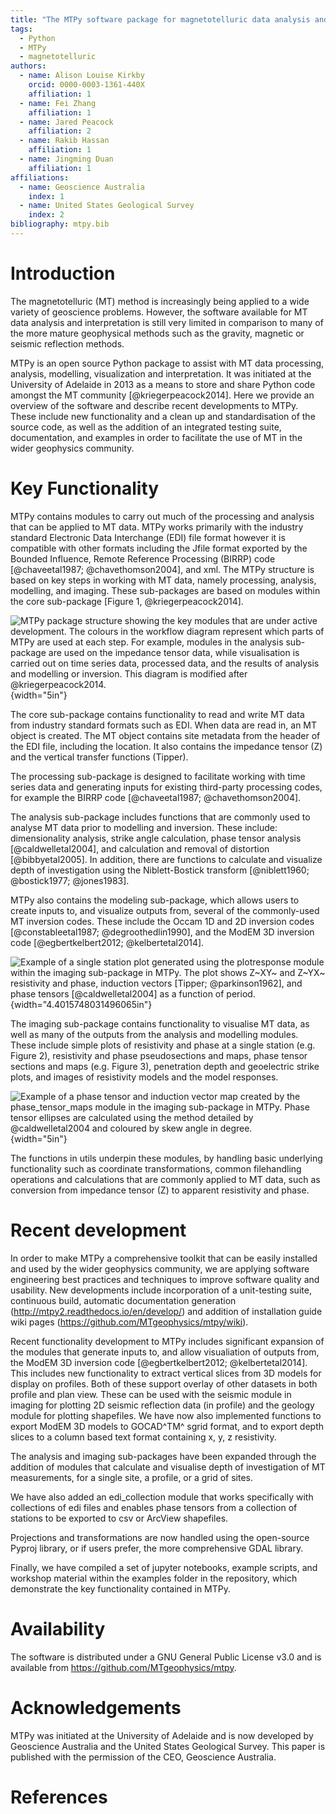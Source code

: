 ```yaml
---
title: "The MTPy software package for magnetotelluric data analysis and visualisation"
tags:
  - Python
  - MTPy
  - magnetotelluric
authors:
  - name: Alison Louise Kirkby
    orcid: 0000-0003-1361-440X
    affiliation: 1
  - name: Fei Zhang
    affiliation: 1
  - name: Jared Peacock
    affiliation: 2
  - name: Rakib Hassan
    affiliation: 1
  - name: Jingming Duan
    affiliation: 1
affiliations:
  - name: Geoscience Australia
    index: 1
  - name: United States Geological Survey
    index: 2
bibliography: mtpy.bib
---
```



# Introduction

The magnetotelluric (MT) method is increasingly being applied to a wide variety of geoscience problems. However, the software available for MT data analysis and interpretation is still very limited in comparison to many of the more mature geophysical methods such as the gravity, magnetic or seismic reflection methods.

MTPy is an open source Python package to assist with MT data processing, analysis, modelling, visualization and interpretation. It was initiated at the University of Adelaide in 2013 as a means to store and share Python code amongst the MT community [@kriegerpeacock2014]. Here we provide an overview of the software and describe recent developments to MTPy. These include new functionality and a clean up and standardisation of the source code, as well as the addition of an integrated testing suite, documentation, and examples in order to facilitate the use of MT in the wider geophysics community.

# Key Functionality

MTPy contains modules to carry out much of the processing and analysis that can be applied to MT data. MTPy works primarily with the industry standard Electronic Data Interchange (EDI) file format however it is compatible with other formats including the Jfile format exported by the Bounded Influence, Remote Reference Processing (BIRRP) code [@chaveetal1987; @chavethomson2004], and xml. The MTPy structure is based on key steps in working with MT data, namely processing, analysis, modelling, and imaging. These sub-packages are based on modules within the core sub-package [Figure 1, @kriegerpeacock2014].

![MTPy package structure showing the key modules that are under active development. The colours in the workflow diagram represent which parts of MTPy are used at each step. For example, modules in the analysis sub-package are used on the impedance tensor data, while visualisation is carried out on time series data, processed data, and the results of analysis and modelling or inversion. This diagram is modified after @kriegerpeacock2014.](mtpy_diagram.png){width="5in"}

The core sub-package contains functionality to read and write MT data from industry standard formats such as EDI. When data are read in, an MT object is created. The MT object contains site metadata from the header of the EDI file, including the location. It also contains the impedance tensor (Z) and the vertical transfer functions (Tipper).

The processing sub-package is designed to facilitate working with time series data and generating inputs for existing third-party processing codes, for example the BIRRP code [@chaveetal1987; @chavethomson2004].

The analysis sub-package includes functions that are commonly used to analyse MT data prior to modelling and inversion. These include: dimensionality analysis, strike angle calculation, phase tensor analysis [@caldwelletal2004], and calculation and removal of distortion [@bibbyetal2005]. In addition, there are functions to calculate and visualize depth of investigation using the Niblett-Bostick transform [@niblett1960; @bostick1977; @jones1983].

MTPy also contains the modeling sub-package, which allows users to create inputs to, and visualize outputs from, several of the commonly-used MT inversion codes. These include the Occam 1D and 2D inversion codes [@constableetal1987; @degroothedlin1990], and the ModEM 3D inversion code [@egbertkelbert2012; @kelbertetal2014].

![Example of a single station plot generated using the plotresponse module within the imaging sub-package in MTPy. The plot shows Z~XY~ and Z~YX~ resistivity and phase, induction vectors [Tipper; @parkinson1962], and phase tensors [@caldwelletal2004] as a function of period.](Synth00.png){width="4.4015748031496065in"}

The imaging sub-package contains functionality to visualise MT data, as well as many of the outputs from the analysis and modelling modules. These include simple plots of resistivity and phase at a single station (e.g. Figure 2), resistivity and phase pseudosections and maps, phase tensor sections and maps (e.g. Figure 3), penetration depth and geoelectric strike plots, and images of resistivity models and the model responses.

![Example of a phase tensor and induction vector map created by the phase_tensor_maps module in the imaging sub-package in MTPy. Phase tensor ellipses are calculated using the method detailed by @caldwelletal2004 and coloured by skew angle in degree.](phase_tensor_map100s.png){width="5in"}

The functions in utils underpin these modules, by handling basic underlying functionality such as coordinate transformations, common filehandling operations and calculations that are commonly applied to MT data, such as conversion from impedance tensor (Z) to apparent resistivity and phase.

# Recent development

In order to make MTPy a comprehensive toolkit that can be easily installed and used by the wider geophysics community, we are applying software engineering best practices and techniques to improve software quality and usability. New developments include incorporation of a unit-testing suite, continuous build, automatic documentation generation (<http://mtpy2.readthedocs.io/en/develop/>) and addition of installation guide wiki pages (<https://github.com/MTgeophysics/mtpy/wiki>).

Recent functionality development to MTPy includes significant expansion of the modules that generate inputs to, and allow visualiation of outputs from, the ModEM 3D inversion code [@egbertkelbert2012; @kelbertetal2014]. This includes new functionality to extract vertical slices from 3D models for display on profiles. Both of these support overlay of other datasets in both profile and plan view. These can be used with the seismic module in imaging for plotting 2D seismic reflection data (in profile) and the geology module for plotting shapefiles. We have now also implemented functions to export ModEM 3D models to GOCAD^TM^ sgrid format, and to export depth slices to a column based text format containing x, y, z resistivity.

The analysis and imaging sub-packages have been expanded through the addition of modules that calculate and visualise depth of investigation of MT measurements, for a single site, a profile, or a grid of sites.

We have also added an edi_collection module that works specifically with collections of edi files and enables phase tensors from a collection of stations to be exported to csv or ArcView shapefiles.

Projections and transformations are now handled using the open-source Pyproj library, or if users prefer, the more comprehensive GDAL library.

Finally, we have compiled a set of jupyter notebooks, example scripts, and workshop material within the examples folder in the repository, which demonstrate the key functionality contained in MTPy.


# Availability

The software is distributed under a GNU General Public License v3.0 and is available from <https://github.com/MTgeophysics/mtpy>.

# Acknowledgements

MTPy was initiated at the University of Adelaide and is now developed by Geoscience Australia and the United States Geological Survey. This paper is published with the permission of the CEO, Geoscience Australia.

# References


